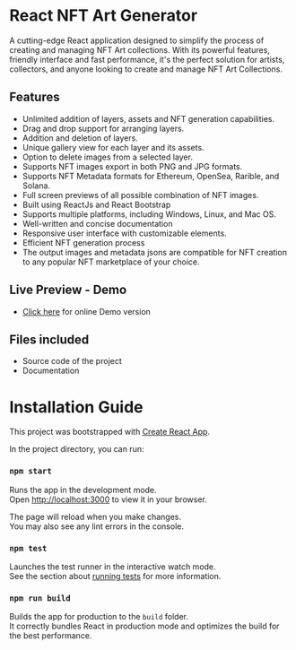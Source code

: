 # React NFT Art Generator

A cutting-edge React application designed to simplify the process of creating and managing NFT Art collections. With its powerful features, friendly interface and fast performance, it's the perfect solution for artists, collectors, and anyone looking to create and manage NFT Art Collections.

## Features

- Unlimited addition of layers, assets and NFT generation capabilities.
- Drag and drop support for arranging layers.
- Addition and deletion of layers.
- Unique gallery view for each layer and its assets.
- Option to delete images from a selected layer.
- Supports NFT images export in both PNG and JPG formats.
- Supports NFT Metadata formats for Ethereum, OpenSea, Rarible, and Solana.
- Full screen previews of all possible combination of NFT images.
- Built using ReactJs and React Bootstrap
- Supports multiple platforms, including Windows, Linux, and Mac OS.
- Well-written and concise documentation
- Responsive user interface with customizable elements.
- Efficient NFT generation process
- The output images and metadata jsons are compatible for NFT creation to any popular NFT marketplace of your choice.

## Live Preview - Demo

- [Click here](https://react-nft-collection-generator.vercel.app/) for online Demo version

## Files included

- Source code of the project
- Documentation


# Installation Guide

This project was bootstrapped with [Create React App](https://github.com/facebook/create-react-app).

In the project directory, you can run:

### `npm start`

Runs the app in the development mode.\
Open [http://localhost:3000](http://localhost:3000) to view it in your browser.

The page will reload when you make changes.\
You may also see any lint errors in the console.

### `npm test`

Launches the test runner in the interactive watch mode.\
See the section about [running tests](https://facebook.github.io/create-react-app/docs/running-tests) for more information.

### `npm run build`

Builds the app for production to the `build` folder.\
It correctly bundles React in production mode and optimizes the build for the best performance.